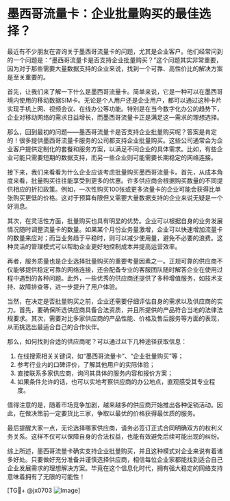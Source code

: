 # 墨西哥流量卡：企业批量购买的最佳选择？

最近有不少朋友在咨询关于墨西哥流量卡的问题，尤其是企业客户。他们经常问到的一个问题是：“墨西哥流量卡是否支持企业批量购买？”这个问题其实非常重要，因为对于那些需要大量数据支持的企业来说，找到一个可靠、高性价比的解决方案是至关重要的。

首先，让我们来了解一下什么是墨西哥流量卡。简单来说，它是一种可以在墨西哥境内使用的移动数据SIM卡。无论是个人用户还是企业用户，都可以通过这种卡片实现手机上网、视频会议、在线办公等功能。特别是在当今数字化办公的趋势下，企业对移动网络的需求日益增长，而墨西哥流量卡正是满足这一需求的理想选择。

那么，回到最初的问题——墨西哥流量卡是否支持企业批量购买呢？答案是肯定的！很多提供墨西哥流量卡服务的公司都支持企业批量购买。这些公司通常会为企业客户提供定制化的套餐和服务方案，以满足不同企业的具体需求。比如，有些企业可能只需要短期的数据支持，而另一些企业则可能需要长期稳定的网络连接。

接下来，我们来看看为什么企业应该考虑批量购买墨西哥流量卡。首先，从成本角度来看，批量购买往往能享受到更多的优惠。许多供应商会根据购买数量的不同提供相应的折扣政策。例如，一次性购买100张或更多流量卡的企业可能会获得比单张购买更低的价格。这对于预算有限但又需要大量数据支持的企业来说无疑是一个好消息。

其次，在灵活性方面，批量购买也具有明显的优势。企业可以根据自身的业务发展情况随时调整流量卡的数量。如果某个月份业务量激增，企业可以快速增加流量卡的数量来应对；而当业务趋于平稳时，则可以减少使用量，避免不必要的浪费。这种灵活的管理模式可以帮助企业更好地控制成本并提高运营效率。

再者，服务质量也是企业选择批量购买的重要考量因素之一。正规可靠的供应商不仅能够提供稳定可靠的网络连接，还会配备专业的客服团队随时解答企业在使用过程中遇到的各种问题。此外，一些优秀的供应商还提供了多种增值服务，如技术支持、故障排查等，进一步提升了用户体验。

当然，在决定是否批量购买之前，企业还需要仔细评估自身的需求以及供应商的实力。首先，要确保所选供应商具备合法资质，并且所提供的产品符合当地的法律法规要求。其次，需要对比多家供应商的产品性能、价格及售后服务等方面的表现，从而挑选出最适合自己的合作伙伴。

那么，如何找到合适的供应商呢？可以通过以下几种途径获取信息：
1. 在线搜索相关关键词，如“墨西哥流量卡”、“企业批量购买”等；
2. 参考行业内的口碑评价，了解其他用户的实际体验；
3. 直接联系多家供应商，询问其具体的服务内容和报价方案；
4. 如果条件允许的话，也可以实地考察供应商的办公地点，直观感受其专业程度。

值得注意的是，随着市场竞争加剧，越来越多的供应商开始推出各种促销活动。因此，在做决策前一定要货比三家，争取以最优的价格获得最优质的服务。

最后提醒大家一点，无论选择哪家供应商，请务必签订正式合同明确双方的权利义务关系。这样不仅可以保障自身的合法权益，也能有效避免后续可能出现的纠纷。

综上所述，墨西哥流量卡确实支持企业批量购买，并且这种模式对企业来说有着诸多好处。只要做好充分准备并谨慎选择供应商，相信每位企业家都能找到适合自己企业发展需求的理想解决方案。毕竟在这个信息化时代，拥有强大稳定的网络支持意味着拥有了无限的可能性！

[TG💪+ @jx0703 ![Image](https://github.com/user-attachments/assets/dbca1d08-cadb-493c-b0ec-ad6f7a83f270)]